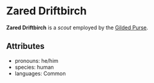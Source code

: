 # Zared Driftbirch

**Zared Driftbirch** is a _scout_ employed by the [Gilded Purse](../../../organizations/gilded-purse).

## Attributes

- pronouns: he/him
- species: human
- languages: Common
